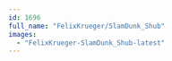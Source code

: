 ```yaml
---
id: 1696
full_name: "FelixKrueger/SlamDunk_Shub"
images: 
  - "FelixKrueger-SlamDunk_Shub-latest"
---
```

